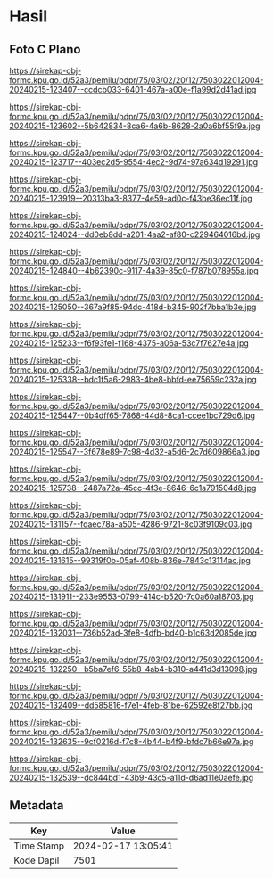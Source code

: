 # Hasil

## Foto C Plano

https://sirekap-obj-formc.kpu.go.id/52a3/pemilu/pdpr/75/03/02/20/12/7503022012004-20240215-123407--ccdcb033-6401-467a-a00e-f1a99d2d41ad.jpg

https://sirekap-obj-formc.kpu.go.id/52a3/pemilu/pdpr/75/03/02/20/12/7503022012004-20240215-123602--5b642834-8ca6-4a6b-8628-2a0a6bf55f9a.jpg

https://sirekap-obj-formc.kpu.go.id/52a3/pemilu/pdpr/75/03/02/20/12/7503022012004-20240215-123717--403ec2d5-9554-4ec2-9d74-97a634d19291.jpg

https://sirekap-obj-formc.kpu.go.id/52a3/pemilu/pdpr/75/03/02/20/12/7503022012004-20240215-123919--20313ba3-8377-4e59-ad0c-f43be36ec11f.jpg

https://sirekap-obj-formc.kpu.go.id/52a3/pemilu/pdpr/75/03/02/20/12/7503022012004-20240215-124024--dd0eb8dd-a201-4aa2-af80-c229464016bd.jpg

https://sirekap-obj-formc.kpu.go.id/52a3/pemilu/pdpr/75/03/02/20/12/7503022012004-20240215-124840--4b62390c-9117-4a39-85c0-f787b078955a.jpg

https://sirekap-obj-formc.kpu.go.id/52a3/pemilu/pdpr/75/03/02/20/12/7503022012004-20240215-125050--367a9f85-94dc-418d-b345-902f7bba1b3e.jpg

https://sirekap-obj-formc.kpu.go.id/52a3/pemilu/pdpr/75/03/02/20/12/7503022012004-20240215-125233--f6f93fe1-f168-4375-a06a-53c7f7627e4a.jpg

https://sirekap-obj-formc.kpu.go.id/52a3/pemilu/pdpr/75/03/02/20/12/7503022012004-20240215-125338--bdc1f5a6-2983-4be8-bbfd-ee75659c232a.jpg

https://sirekap-obj-formc.kpu.go.id/52a3/pemilu/pdpr/75/03/02/20/12/7503022012004-20240215-125447--0b4dff65-7868-44d8-8ca1-ccee1bc729d6.jpg

https://sirekap-obj-formc.kpu.go.id/52a3/pemilu/pdpr/75/03/02/20/12/7503022012004-20240215-125547--3f678e89-7c98-4d32-a5d6-2c7d609866a3.jpg

https://sirekap-obj-formc.kpu.go.id/52a3/pemilu/pdpr/75/03/02/20/12/7503022012004-20240215-125738--2487a72a-45cc-4f3e-8646-6c1a791504d8.jpg

https://sirekap-obj-formc.kpu.go.id/52a3/pemilu/pdpr/75/03/02/20/12/7503022012004-20240215-131157--fdaec78a-a505-4286-9721-8c03f9109c03.jpg

https://sirekap-obj-formc.kpu.go.id/52a3/pemilu/pdpr/75/03/02/20/12/7503022012004-20240215-131615--99319f0b-05af-408b-836e-7843c13114ac.jpg

https://sirekap-obj-formc.kpu.go.id/52a3/pemilu/pdpr/75/03/02/20/12/7503022012004-20240215-131911--233e9553-0799-414c-b520-7c0a60a18703.jpg

https://sirekap-obj-formc.kpu.go.id/52a3/pemilu/pdpr/75/03/02/20/12/7503022012004-20240215-132031--736b52ad-3fe8-4dfb-bd40-b1c63d2085de.jpg

https://sirekap-obj-formc.kpu.go.id/52a3/pemilu/pdpr/75/03/02/20/12/7503022012004-20240215-132250--b5ba7ef6-55b8-4ab4-b310-a441d3d13098.jpg

https://sirekap-obj-formc.kpu.go.id/52a3/pemilu/pdpr/75/03/02/20/12/7503022012004-20240215-132409--dd585816-f7e1-4feb-81be-62592e8f27bb.jpg

https://sirekap-obj-formc.kpu.go.id/52a3/pemilu/pdpr/75/03/02/20/12/7503022012004-20240215-132635--9cf0216d-f7c8-4b44-b4f9-bfdc7b66e97a.jpg

https://sirekap-obj-formc.kpu.go.id/52a3/pemilu/pdpr/75/03/02/20/12/7503022012004-20240215-132539--dc844bd1-43b9-43c5-a11d-d6ad11e0aefe.jpg


## Metadata

| Key        | Value               |
| ---------- | ------------------- |
| Time Stamp | 2024-02-17 13:05:41 |
| Kode Dapil | 7501                |



